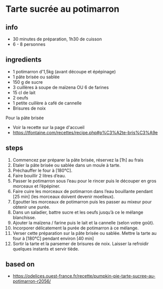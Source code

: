 # Tarte sucrée au potimarron

## info  
* 30 minutes de préparation, 1h30 de cuisson
* 6 - 8 personnes

## ingredients
* 1 potimarron d'1,5kg (avant découpe et épépinage)
* 1 pâte brisée ou sablée
* 150 g de sucre
* 3 cuillères à soupe de maïzena OU 6 de farines
* 15 cl de lait
* 2 oeufs
* 1 petite cuillère à café de cannelle
* Brisures de noix

Pour la pâte brisée
* Voir la recette sur la page d'accueil
* https://tfontaine.com/recettes/recipe.php#p%C3%A2te-bris%C3%A9e

## steps  
1. Commencez par préparer la pâte brisée, réservez la [1h] au frais
2. Etaler la pâte brisée ou sablée dans un moule à tarte. 
3. Préchauffer le four à [180°C]. 
4. Faire bouillir 2 litres d’eau.
5. Passer le potimarron sous l’eau pour le rincer puis le découper en gros morceaux et l’épépiner. 
6. Faire cuire les morceaux de potimarron dans l’eau bouillante pendant [25 min] (les morceaux doivent devenir moelleux).
7. Egoutter les morceaux de potimarron puis les passer au mixeur pour obtenir une purée.
8. Dans un  saladier, battre sucre et les oeufs jusqu’à ce le mélange blanchisse. 
9. Ajouter la maïzena / farine puis le lait et la cannelle (selon votre goût). 
10. Incorporer délicatement la purée de potimarron à ce mélange.
11. Verser cette préparation sur la pâte brisée ou sablée. Mettre la tarte au four à [180°C] pendant environ [40 min]
12. Sortir la tarte et la parsemer de brisures de noix. Laisser la refroidir quelques instants et servir tiède.

## based on  
* https://odelices.ouest-france.fr/recette/pumpkin-pie-tarte-sucree-au-potimarron-r2056/